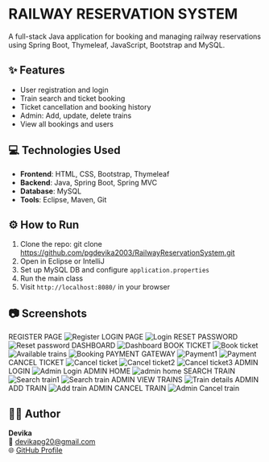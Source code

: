 # RAILWAY RESERVATION SYSTEM
A full-stack Java application for booking and managing railway reservations using Spring Boot, Thymeleaf, JavaScript, Bootstrap and MySQL.
## ✨ Features
- User registration and login
- Train search and ticket booking
- Ticket cancellation and booking history
- Admin: Add, update, delete trains
- View all bookings and users

## 💻 Technologies Used
- **Frontend**: HTML, CSS, Bootstrap, Thymeleaf
- **Backend**: Java, Spring Boot, Spring MVC
- **Database**: MySQL
- **Tools**: Eclipse, Maven, Git

## ⚙️ How to Run
1. Clone the repo:
 git clone https://github.com/pgdevika2003/RailwayReservationSystem.git
2. Open in Eclipse or IntelliJ
3. Set up MySQL DB and configure `application.properties`
4. Run the main class
5. Visit `http://localhost:8080/` in your browser

## 📷 Screenshots
REGISTER PAGE
![Register](https://github.com/user-attachments/assets/5b0af01e-b1e5-4361-81a2-39e310a2d793)
LOGIN PAGE
![Login](https://github.com/user-attachments/assets/ae01acbe-9d75-4bbd-883d-640778e25ab0)
RESET PASSWORD
![Reset password](https://github.com/user-attachments/assets/b6ad9614-64ce-4fb4-9ec9-1b44a8423e48)
DASHBOARD
![Dashboard](https://github.com/user-attachments/assets/a10e9fc7-e76f-42b1-bc6f-2b5c7efd4b1b)
BOOK TICKET
![Book ticket](https://github.com/user-attachments/assets/f771e98e-4976-4eae-8c3f-c7d06aff91ab)
![Available trains](https://github.com/user-attachments/assets/ee3efb41-0cdd-43f2-89c6-498de2626d43)
![Booking](https://github.com/user-attachments/assets/489fbefc-e8cf-48f6-984a-da01ac2d9b17)
PAYMENT GATEWAY
![Payment1](https://github.com/user-attachments/assets/a2b6e781-e077-45bd-a294-30fa17772034)
![Payment](https://github.com/user-attachments/assets/fcf3c710-f20a-44ea-840c-971d809bd19b)
CANCEL TICKET
![Cancel ticket](https://github.com/user-attachments/assets/ba465090-0103-44a2-a0b8-41808e27d921)
![Cancel ticket2](https://github.com/user-attachments/assets/0d0fe5e6-dcd9-4a1f-9dc9-ba331c6f5c3c)
![Cancel ticket3](https://github.com/user-attachments/assets/1bf106c0-a358-49e3-b38b-c3f5da9bb76c)
ADMIN LOGIN
![Admin Login](https://github.com/user-attachments/assets/069b6d5e-12fb-4a79-b047-a5fb424fa19c)
ADMIN HOME
![admin home](https://github.com/user-attachments/assets/ab3b5b7a-a943-4c7b-b624-194c38593427)
SEARCH TRAIN
![Search train1](https://github.com/user-attachments/assets/77dfbf50-6a3d-4d1b-8be6-fb537d6b17e7)
![Search train](https://github.com/user-attachments/assets/ed4d68b7-8167-47b1-a8fb-c849e5bf64b2)
ADMIN VIEW TRAINS
![Train details](https://github.com/user-attachments/assets/00b4f139-2e1d-4647-b146-73515b707af6)
ADMIN ADD TRAIN
![Add train](https://github.com/user-attachments/assets/56af24f0-1def-49e0-870e-227a7b260b87)
ADMIN CANCEL TRAIN
![Admin Cancel train](https://github.com/user-attachments/assets/43971017-0fd3-42d4-b43c-2c7c90823990)
















## 👩‍💻 Author
**Devika**  
📧 devikapg20@gmail.com  
🌐 [GitHub Profile](https://github.com/pgdevika2003)


